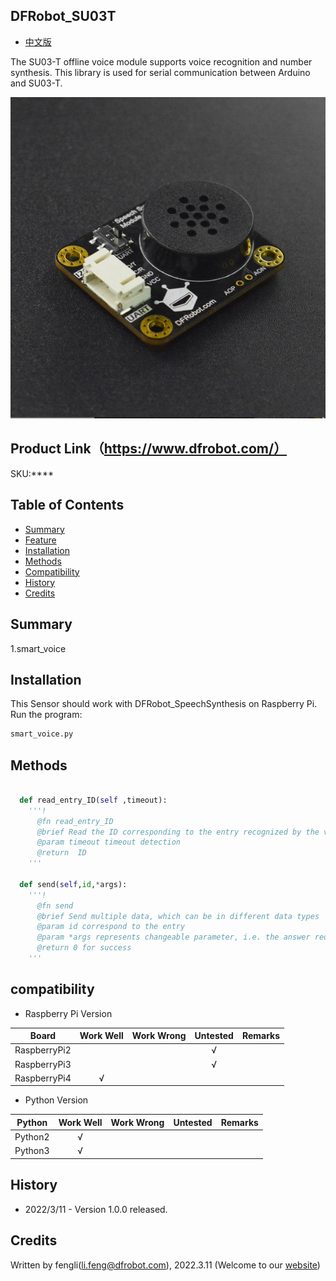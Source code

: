 ## DFRobot_SU03T
- [中文版](./README_CN.md)

The SU03-T offline voice module supports voice recognition and number synthesis. This library is used for serial communication between Arduino and SU03-T.


![正反面svg效果图](../../resources/images/dfr0760.png)

## Product Link（https://www.dfrobot.com/）

  SKU:****

## Table of Contents

* [Summary](#summary)
* [Feature](#feature)
* [Installation](#installation)
* [Methods](#methods)
* [Compatibility](#compatibility)  
* [History](#history)
* [Credits](#credits)

## Summary

   1.smart_voice <br>

## Installation

This Sensor should work with DFRobot_SpeechSynthesis on Raspberry Pi. <br>
Run the program:

```python
smart_voice.py
```

## Methods

```python

  def read_entry_ID(self ,timeout):
    '''!
      @fn read_entry_ID
      @brief Read the ID corresponding to the entry recognized by the voice recognition module
      @param timeout timeout detection
      @return  ID
    '''

  def send(self,id,*args):
    '''!
      @fn send
      @brief Send multiple data, which can be in different data types
      @param id correspond to the entry
      @param *args represents changeable parameter, i.e. the answer requires multiple parameters
      @return 0 for success
    '''
```

## compatibility  

* Raspberry Pi Version

| Board        | Work Well | Work Wrong | Untested | Remarks |
| ------------ | :-------: | :--------: | :------: | ------- |
| RaspberryPi2 |           |            |    √     |         |
| RaspberryPi3 |           |            |    √     |         |
| RaspberryPi4 |     √     |            |          |         |

* Python Version

| Python  | Work Well | Work Wrong | Untested | Remarks |
| ------- | :-------: | :--------: | :------: | ------- |
| Python2 |     √     |            |          |         |
| Python3 |     √     |            |          |         |

## History

- 2022/3/11 - Version 1.0.0 released.
## Credits

Written by fengli(li.feng@dfrobot.com), 2022.3.11 (Welcome to our [website](https://www.dfrobot.com/))
